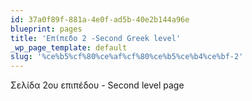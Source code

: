 ```yaml
---
id: 37a0f89f-881a-4e0f-ad5b-40e2b144a96e
blueprint: pages
title: 'Επίπεδο 2 -Second Greek level'
_wp_page_template: default
slug: '%ce%b5%cf%80%ce%af%cf%80%ce%b5%ce%b4%ce%bf-2'
---
```

Σελίδα 2ου επιπέδου - Second level page
